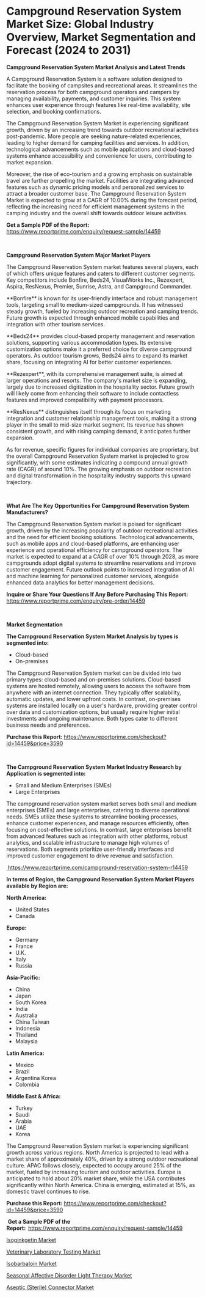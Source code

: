 <p><h1>Campground Reservation System Market Size: Global Industry Overview, Market Segmentation and Forecast (2024 to 2031)</h1></p><p><strong>Campground Reservation System Market Analysis and Latest Trends</strong></p>
<p><p>A Campground Reservation System is a software solution designed to facilitate the booking of campsites and recreational areas. It streamlines the reservation process for both campground operators and campers by managing availability, payments, and customer inquiries. This system enhances user experience through features like real-time availability, site selection, and booking confirmations.</p><p>The Campground Reservation System Market is experiencing significant growth, driven by an increasing trend towards outdoor recreational activities post-pandemic. More people are seeking nature-related experiences, leading to higher demand for camping facilities and services. In addition, technological advancements such as mobile applications and cloud-based systems enhance accessibility and convenience for users, contributing to market expansion.</p><p>Moreover, the rise of eco-tourism and a growing emphasis on sustainable travel are further propelling the market. Facilities are integrating advanced features such as dynamic pricing models and personalized services to attract a broader customer base. The Campground Reservation System Market is expected to grow at a CAGR of 10.00% during the forecast period, reflecting the increasing need for efficient management systems in the camping industry and the overall shift towards outdoor leisure activities.</p></p>
<p><strong>Get a Sample PDF of the Report:&nbsp;</strong> <a href="https://www.reportprime.com/enquiry/request-sample/14459?utm_campaign=28&utm_medium=2&utm_source=Github&utm_content=ia&utm_term=28102024&utm_id=campground-reservation-system">https://www.reportprime.com/enquiry/request-sample/14459</a></p>
<p>&nbsp;</p>
<p><strong>Campground Reservation System Major Market Players</strong></p>
<p><p>The Campground Reservation System market features several players, each of which offers unique features and caters to different customer segments. Key competitors include Bonfire, Beds24, VisualWorks Inc., Rezexpert, Aspira, ResNexus, Premier, Sunrise, Astra, and Campground Commander.</p><p>**Bonfire** is known for its user-friendly interface and robust management tools, targeting small to medium-sized campgrounds. It has witnessed steady growth, fueled by increasing outdoor recreation and camping trends. Future growth is expected through enhanced mobile capabilities and integration with other tourism services.</p><p>**Beds24** provides cloud-based property management and reservation solutions, supporting various accommodation types. Its extensive customization options make it a preferred choice for diverse campground operators. As outdoor tourism grows, Beds24 aims to expand its market share, focusing on integrating AI for better customer experiences.</p><p>**Rezexpert**, with its comprehensive management suite, is aimed at larger operations and resorts. The company's market size is expanding, largely due to increased digitization in the hospitality sector. Future growth will likely come from enhancing their software to include contactless features and improved compatibility with payment processors.</p><p>**ResNexus** distinguishes itself through its focus on marketing integration and customer relationship management tools, making it a strong player in the small to mid-size market segment. Its revenue has shown consistent growth, and with rising camping demand, it anticipates further expansion.</p><p>As for revenue, specific figures for individual companies are proprietary, but the overall Campground Reservation System market is projected to grow significantly, with some estimates indicating a compound annual growth rate (CAGR) of around 10%. The growing emphasis on outdoor recreation and digital transformation in the hospitality industry supports this upward trajectory.</p></p>
<p>&nbsp;</p>
<p><strong>What Are The Key Opportunities For Campground Reservation System Manufacturers?</strong></p>
<p><p>The Campground Reservation System market is poised for significant growth, driven by the increasing popularity of outdoor recreational activities and the need for efficient booking solutions. Technological advancements, such as mobile apps and cloud-based platforms, are enhancing user experience and operational efficiency for campground operators. The market is expected to expand at a CAGR of over 10% through 2028, as more campgrounds adopt digital systems to streamline reservations and improve customer engagement. Future outlook points to increased integration of AI and machine learning for personalized customer services, alongside enhanced data analytics for better management decisions.</p></p>
<p><strong>Inquire or Share Your Questions If Any Before Purchasing This Report:</strong> <a href="https://www.reportprime.com/enquiry/pre-order/14459?utm_campaign=28&utm_medium=2&utm_source=Github&utm_content=ia&utm_term=28102024&utm_id=campground-reservation-system">https://www.reportprime.com/enquiry/pre-order/14459</a></p>
<p>&nbsp;</p>
<p><strong>Market Segmentation</strong></p>
<p><strong>The Campground Reservation System Market Analysis by types is segmented into:</strong></p>
<p><ul><li>Cloud-based</li><li>On-premises</li></ul></p>
<p><p>The Campground Reservation System market can be divided into two primary types: cloud-based and on-premises solutions. Cloud-based systems are hosted remotely, allowing users to access the software from anywhere with an internet connection. They typically offer scalability, automatic updates, and lower upfront costs. In contrast, on-premises systems are installed locally on a user's hardware, providing greater control over data and customization options, but usually require higher initial investments and ongoing maintenance. Both types cater to different business needs and preferences.</p></p>
<p><strong>Purchase this Report:&nbsp;</strong><a href="https://www.reportprime.com/checkout?id=14459&price=3590&utm_campaign=28&utm_medium=2&utm_source=Github&utm_content=ia&utm_term=28102024&utm_id=campground-reservation-system">https://www.reportprime.com/checkout?id=14459&price=3590</a></p>
<p>&nbsp;</p>
<p><strong>The Campground Reservation System Market Industry Research by Application is segmented into:</strong></p>
<p><ul><li>Small and Medium Enterprises (SMEs)</li><li>Large Enterprises</li></ul></p>
<p><p>The campground reservation system market serves both small and medium enterprises (SMEs) and large enterprises, catering to diverse operational needs. SMEs utilize these systems to streamline booking processes, enhance customer experiences, and manage resources efficiently, often focusing on cost-effective solutions. In contrast, large enterprises benefit from advanced features such as integration with other platforms, robust analytics, and scalable infrastructure to manage high volumes of reservations. Both segments prioritize user-friendly interfaces and improved customer engagement to drive revenue and satisfaction.</p></p>
<p><a href="https://www.reportprime.com/campground-reservation-system-r14459?utm_campaign=28&utm_medium=2&utm_source=Github&utm_content=ia&utm_term=28102024&utm_id=campground-reservation-system">&nbsp;https://www.reportprime.com/campground-reservation-system-r14459</a></p>
<p><strong>In terms of Region, the Campground Reservation System Market Players available by Region are:</strong></p>
<p>
    <p> <strong> North America: </strong>
        <ul>
            <li>United States</li>
            <li>Canada</li>
        </ul>
        </p> 
    <p> <strong> Europe: </strong>
        <ul>
            <li>Germany</li>
            <li>France</li>
            <li>U.K.</li>
            <li>Italy</li>
            <li>Russia</li>
        </ul>
        </p> 
    <p> <strong> Asia-Pacific: </strong>
        <ul>
            <li>China</li>
            <li>Japan</li>
            <li>South Korea</li>
            <li>India</li>
            <li>Australia</li>
            <li>China Taiwan</li>
            <li>Indonesia</li>
            <li>Thailand</li>
            <li>Malaysia</li>
        </ul>
        </p> 
    <p> <strong> Latin America: </strong>
        <ul>
            <li>Mexico</li>
            <li>Brazil</li>
            <li>Argentina Korea</li>
            <li>Colombia</li>
        </ul>
        </p> 
    <p> <strong> Middle East & Africa: </strong>
        <ul>
            <li>Turkey</li>
            <li>Saudi</li>
            <li>Arabia</li>
            <li>UAE</li>
            <li>Korea</li>
        </ul>
    </p>
    </p>
<p><p>The Campground Reservation System market is experiencing significant growth across various regions. North America is projected to lead with a market share of approximately 40%, driven by a strong outdoor recreational culture. APAC follows closely, expected to occupy around 25% of the market, fueled by increasing tourism and outdoor activities. Europe is anticipated to hold about 20% market share, while the USA contributes significantly within North America. China is emerging, estimated at 15%, as domestic travel continues to rise.</p></p>
<p><strong>Purchase this Report: </strong><a href="https://www.reportprime.com/checkout?id=14459&price=3590&utm_campaign=28&utm_medium=2&utm_source=Github&utm_content=ia&utm_term=28102024&utm_id=campground-reservation-system">https://www.reportprime.com/checkout?id=14459&price=3590</a></p>
<p>&nbsp;<strong>Get a Sample PDF of the Report:&nbsp;&nbsp;</strong><a href="https://www.reportprime.com/enquiry/request-sample/14459?utm_campaign=28&utm_medium=2&utm_source=Github&utm_content=ia&utm_term=28102024&utm_id=campground-reservation-system">https://www.reportprime.com/enquiry/request-sample/14459</a></p>
<p><strong></strong></p>
<p><p><a href="https://www.linkedin.com/pulse/exploring-isoginkgetin-market-dynamics-revenue-analysis-growth-1rj9c?utm_campaign=28&utm_medium=2&utm_source=Github&utm_content=ia&utm_term=28102024&utm_id=campground-reservation-system">Isoginkgetin Market</a></p><p><a href="https://github.com/OrlandoHBarks/Market-Research-Report-List-1/blob/main/veterinary-laboratory-testing-market.md?utm_campaign=28&utm_medium=2&utm_source=Github&utm_content=ia&utm_term=28102024&utm_id=campground-reservation-system">Veterinary Laboratory Testing Market</a></p><p><a href="https://www.linkedin.com/pulse/comprehensive-isobarbaloin-market-report-segmentation-type-imqte?utm_campaign=28&utm_medium=2&utm_source=Github&utm_content=ia&utm_term=28102024&utm_id=campground-reservation-system">Isobarbaloin Market</a></p><p><a href="https://github.com/LoretaDushku585/Market-Research-Report-List-1/blob/main/seasonal-affective-disorder-light-therapy-market.md?utm_campaign=28&utm_medium=2&utm_source=Github&utm_content=ia&utm_term=28102024&utm_id=campground-reservation-system">Seasonal Affective Disorder Light Therapy Market</a></p><p><a href="https://issuu.com/reportprime-2/docs/aseptic-sterile-connector-market-si_155b022ea7d2ea?utm_campaign=28&utm_medium=2&utm_source=Github&utm_content=ia&utm_term=28102024&utm_id=campground-reservation-system">Aseptic (Sterile) Connector Market</a></p></p>